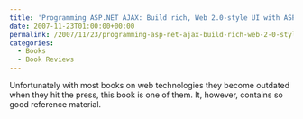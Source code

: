 ```yaml
---
title: 'Programming ASP.NET AJAX: Build rich, Web 2.0-style UI with ASP.NET AJAX'
date: 2007-11-23T01:00:00+00:00
permalink: /2007/11/23/programming-asp-net-ajax-build-rich-web-2-0-style-ui-with-asp-net-ajax/
categories:
  - Books
  - Book Reviews
---
```

Unfortunately with most books on web technologies they become outdated when they hit the press, this book is one of them.  It, however, contains so good reference material.
